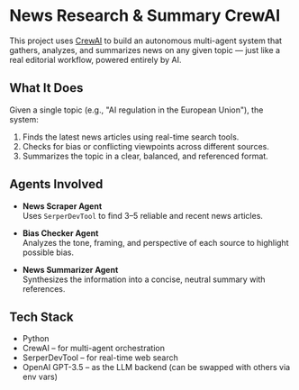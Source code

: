 # News Research & Summary CrewAI

This project uses [CrewAI](https://crewai.com) to build an autonomous multi-agent system that gathers, analyzes, and summarizes news on any given topic — just like a real editorial workflow, powered entirely by AI.

## What It Does

Given a single topic (e.g., "AI regulation in the European Union"), the system:

1. Finds the latest news articles using real-time search tools.
2. Checks for bias or conflicting viewpoints across different sources.
3. Summarizes the topic in a clear, balanced, and referenced format.

## Agents Involved

- **News Scraper Agent**  
  Uses `SerperDevTool` to find 3–5 reliable and recent news articles.

- **Bias Checker Agent**  
  Analyzes the tone, framing, and perspective of each source to highlight possible bias.

- **News Summarizer Agent**  
  Synthesizes the information into a concise, neutral summary with references.

## Tech Stack

- Python
- CrewAI – for multi-agent orchestration
- SerperDevTool – for real-time web search
- OpenAI GPT-3.5 – as the LLM backend (can be swapped with others via env vars)
